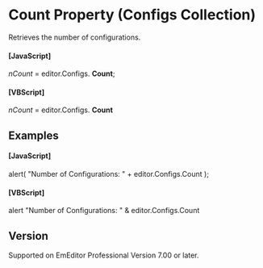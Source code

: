 # Count Property (Configs Collection)

Retrieves the number of configurations.

#### \[JavaScript\]

_nCount_ = editor.Configs. **Count**;

#### \[VBScript\]

_nCount_ = editor.Configs. **Count**

## Examples

#### \[JavaScript\]

alert( "Number of Configurations: " + editor.Configs.Count );

#### \[VBScript\]

alert "Number of Configurations: " & editor.Configs.Count

## Version

Supported on EmEditor Professional Version 7.00 or later.